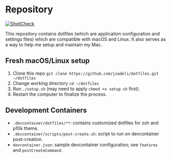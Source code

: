 # Repository

[![ShellCheck](https://github.com/jsadeli/dotfiles/actions/workflows/shellcheck.yml/badge.svg)](https://github.com/jsadeli/dotfiles/actions/workflows/shellcheck.yml)

This repository contains dotfiles (which are application configuration and settings files) which
are compatible with macOS and Linux. It also serves as a way to help me setup and maintain my Mac.

## Fresh macOS/Linux setup

1. Clone this repo `git clone https://github.com/jsadeli/dotfiles.git ~/dotfiles`
1. Change working directory `cd ~/dotfiles`
1. Run `./setup.sh` (may need to apply `chmod +x setup.sh` first).
1. Restart the computer to finalize the process.

## Development Containers

- `.devcontainer/dotfiles/**`: contains customized dotfiles for zsh and p10k theme.
- `.devcontainer/scripts/post-create.sh`: script to run on devcontainer post-creation.
- `devcontainer.json`: sample devcontainer configuration; see `features` and `postCreateCommand`.
